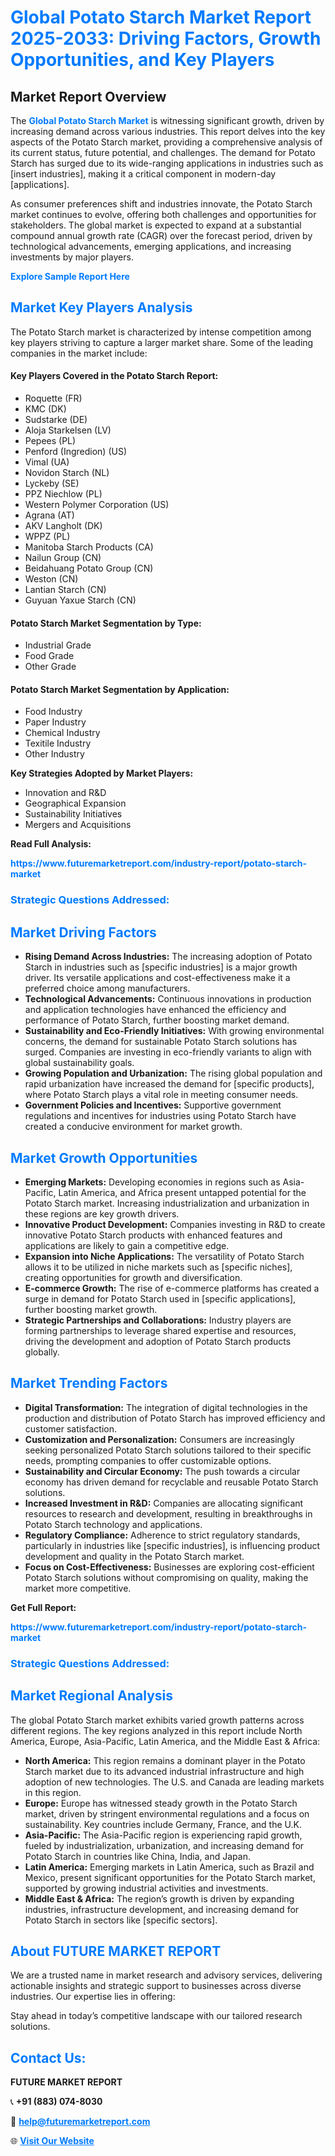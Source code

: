 <h1 style="color: #007BFF;">Global Potato Starch Market Report 2025-2033: Driving Factors, Growth Opportunities, and Key Players</h1>

<section id="overview">
<h2>Market Report Overview</h2>
<p>The <a href="https://www.futuremarketreport.com/industry-report/potato-starch-market" style="color: #007BFF; text-decoration: none;"><strong>Global Potato Starch Market</strong></a> is witnessing significant growth, driven by increasing demand across various industries. This report delves into the key aspects of the Potato Starch market, providing a comprehensive analysis of its current status, future potential, and challenges. The demand for Potato Starch has surged due to its wide-ranging applications in industries such as [insert industries], making it a critical component in modern-day [applications].</p>
<p>As consumer preferences shift and industries innovate, the Potato Starch market continues to evolve, offering both challenges and opportunities for stakeholders. The global market is expected to expand at a substantial compound annual growth rate (CAGR) over the forecast period, driven by technological advancements, emerging applications, and increasing investments by major players.</p>
</section>

<section id="overview">
<p><a href="https://www.futuremarketreport.com/request-sample/reportId=85814" style="color: #007BFF; text-decoration: none;"><strong>Explore Sample Report Here</strong></a></p>
</section>

<section id="key-players">
<h2 style="color: #007BFF;">Market Key Players Analysis</h2>
<p>The Potato Starch market is characterized by intense competition among key players striving to capture a larger market share. Some of the leading companies in the market include:</p>
<h4>Key Players Covered in the Potato Starch Report:</h4>
<ul><li>Roquette (FR)</li><li>KMC (DK)</li><li>Sudstarke (DE)</li><li>Aloja Starkelsen (LV)</li><li>Pepees (PL)</li><li>Penford (Ingredion) (US)</li><li>Vimal (UA)</li><li>Novidon Starch (NL)</li><li>Lyckeby (SE)</li><li>PPZ Niechlow (PL)</li><li>Western Polymer Corporation (US)</li><li>Agrana (AT)</li><li>AKV Langholt (DK)</li><li>WPPZ (PL)</li><li>Manitoba Starch Products (CA)</li><li>Nailun Group (CN)</li><li>Beidahuang Potato Group (CN)</li><li>Weston (CN)</li><li>Lantian Starch (CN)</li><li>Guyuan Yaxue Starch (CN)</li></ul>
<h4>Potato Starch Market Segmentation by Type:</h4>
<ul><li>Industrial Grade</li><li>Food Grade</li><li>Other Grade</li></ul>

<h4>Potato Starch Market Segmentation by Application:</h4>
<ul><li>Food Industry</li><li>Paper Industry</li><li>Chemical Industry</li><li>Texitile Industry</li><li>Other Industry</li></ul>
<p><strong>Key Strategies Adopted by Market Players:</strong></p>
<ul>
<li>Innovation and R&D</li>
<li>Geographical Expansion</li>
<li>Sustainability Initiatives</li>
<li>Mergers and Acquisitions</li>
</ul>
</section>

<section>
<p><strong>Read Full Analysis: </strong></p><a href="https://www.futuremarketreport.com/industry-report/potato-starch-market" style="color: #007BFF; text-decoration: none;"><strong>https://www.futuremarketreport.com/industry-report/potato-starch-market</strong></a>
<h3 style="color: #007BFF;">Strategic Questions Addressed:</h3>
</section>

<section id="driving-factors">
<h2 style="color: #007BFF;">Market Driving Factors</h2>
<ul>
<li><strong>Rising Demand Across Industries:</strong> The increasing adoption of Potato Starch in industries such as [specific industries] is a major growth driver. Its versatile applications and cost-effectiveness make it a preferred choice among manufacturers.</li>
<li><strong>Technological Advancements:</strong> Continuous innovations in production and application technologies have enhanced the efficiency and performance of Potato Starch, further boosting market demand.</li>
<li><strong>Sustainability and Eco-Friendly Initiatives:</strong> With growing environmental concerns, the demand for sustainable Potato Starch solutions has surged. Companies are investing in eco-friendly variants to align with global sustainability goals.</li>
<li><strong>Growing Population and Urbanization:</strong> The rising global population and rapid urbanization have increased the demand for [specific products], where Potato Starch plays a vital role in meeting consumer needs.</li>
<li><strong>Government Policies and Incentives:</strong> Supportive government regulations and incentives for industries using Potato Starch have created a conducive environment for market growth.</li>
</ul>
</section>

<section id="growth-opportunities">
<h2 style="color: #007BFF;">Market Growth Opportunities</h2>
<ul>
<li><strong>Emerging Markets:</strong> Developing economies in regions such as Asia-Pacific, Latin America, and Africa present untapped potential for the Potato Starch market. Increasing industrialization and urbanization in these regions are key growth drivers.</li>
<li><strong>Innovative Product Development:</strong> Companies investing in R&D to create innovative Potato Starch products with enhanced features and applications are likely to gain a competitive edge.</li>
<li><strong>Expansion into Niche Applications:</strong> The versatility of Potato Starch allows it to be utilized in niche markets such as [specific niches], creating opportunities for growth and diversification.</li>
<li><strong>E-commerce Growth:</strong> The rise of e-commerce platforms has created a surge in demand for Potato Starch used in [specific applications], further boosting market growth.</li>
<li><strong>Strategic Partnerships and Collaborations:</strong> Industry players are forming partnerships to leverage shared expertise and resources, driving the development and adoption of Potato Starch products globally.</li>
</ul>
</section>

<section id="trending-factors">
<h2 style="color: #007BFF;">Market Trending Factors</h2>
<ul>
<li><strong>Digital Transformation:</strong> The integration of digital technologies in the production and distribution of Potato Starch has improved efficiency and customer satisfaction.</li>
<li><strong>Customization and Personalization:</strong> Consumers are increasingly seeking personalized Potato Starch solutions tailored to their specific needs, prompting companies to offer customizable options.</li>
<li><strong>Sustainability and Circular Economy:</strong> The push towards a circular economy has driven demand for recyclable and reusable Potato Starch solutions.</li>
<li><strong>Increased Investment in R&D:</strong> Companies are allocating significant resources to research and development, resulting in breakthroughs in Potato Starch technology and applications.</li>
<li><strong>Regulatory Compliance:</strong> Adherence to strict regulatory standards, particularly in industries like [specific industries], is influencing product development and quality in the Potato Starch market.</li>
<li><strong>Focus on Cost-Effectiveness:</strong> Businesses are exploring cost-efficient Potato Starch solutions without compromising on quality, making the market more competitive.</li>
</ul>
</section>

<section>
<p><strong>Get Full Report: </strong></p><a href="https://www.futuremarketreport.com/industry-report/potato-starch-market" style="color: #007BFF; text-decoration: none;"><strong>https://www.futuremarketreport.com/industry-report/potato-starch-market</strong></a>
<h3 style="color: #007BFF;">Strategic Questions Addressed:</h3>
</section>


<section id="regional-analysis">
<h2 style="color: #007BFF;">Market Regional Analysis</h2>
<p>The global Potato Starch market exhibits varied growth patterns across different regions. The key regions analyzed in this report include North America, Europe, Asia-Pacific, Latin America, and the Middle East & Africa:</p>
<ul>
<li><strong>North America:</strong> This region remains a dominant player in the Potato Starch market due to its advanced industrial infrastructure and high adoption of new technologies. The U.S. and Canada are leading markets in this region.</li>
<li><strong>Europe:</strong> Europe has witnessed steady growth in the Potato Starch market, driven by stringent environmental regulations and a focus on sustainability. Key countries include Germany, France, and the U.K.</li>
<li><strong>Asia-Pacific:</strong> The Asia-Pacific region is experiencing rapid growth, fueled by industrialization, urbanization, and increasing demand for Potato Starch in countries like China, India, and Japan.</li>
<li><strong>Latin America:</strong> Emerging markets in Latin America, such as Brazil and Mexico, present significant opportunities for the Potato Starch market, supported by growing industrial activities and investments.</li>
<li><strong>Middle East & Africa:</strong> The region’s growth is driven by expanding industries, infrastructure development, and increasing demand for Potato Starch in sectors like [specific sectors].</li>
</ul>
</section>

<footer>
<h2 style="color: #007BFF;">About FUTURE MARKET REPORT</h2>
<p>We are a trusted name in market research and advisory services, delivering actionable insights and strategic support to businesses across diverse industries. Our expertise lies in offering:</p>

<p>Stay ahead in today’s competitive landscape with our tailored research solutions.</p>

<h2 style="color: #007BFF;">Contact Us:</h2>
<p><strong>FUTURE MARKET REPORT</strong></p>
<p>📞 <strong>+91 (883) 074-8030</strong></p>
<p>📧 <strong><a href="mailto:help@futuremarketreport.com" style="color: #007BFF;">help@futuremarketreport.com</a></strong></p>
<p>🌐 <strong><a href="https://www.futuremarketreport.com/" style="color: #007BFF;">Visit Our Website</a></strong></p>
</footer>